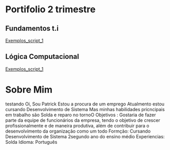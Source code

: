 # Portifolio 2 trimestre
## Fundamentos t.i
[Exemplos_script_1](Patrickcovre/fundamentosti/avaliaçaopratica)



## Lógica Computacional
[Exemplos_script_1](Patrickcovre/logicacomputacional/exmplos.java)


# Sobre Mim


testando Oi, Sou Patrick
Estou a procura de um emprego
Atualmento estou cursando Desenvolvimento de Sistema
Mas minhas habilidades pricncipais em trabalho são Solda e reparo no tornoO
Objetivos :
Gostaria de fazer parte da equipe de funcionários da empresa, tendo o objetivo de crescer profissionalmente e de maneira produtiva, além de contribuir para o desenvolvimento da organização como um todo
Formção:
Cursando Desenvolvimento de Sistema
2segundo ano do ensino médio
Experiencias:
Solda
Idioma:
Português

